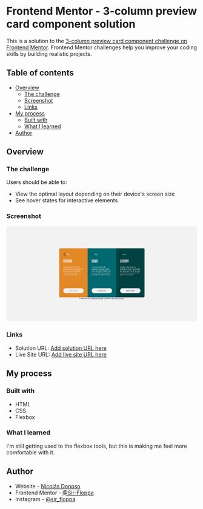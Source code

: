 # Frontend Mentor - 3-column preview card component solution

This is a solution to the [3-column preview card component challenge on Frontend Mentor](https://www.frontendmentor.io/challenges/3column-preview-card-component-pH92eAR2-). Frontend Mentor challenges help you improve your coding skills by building realistic projects. 

## Table of contents

- [Overview](#overview)
  - [The challenge](#the-challenge)
  - [Screenshot](#screenshot)
  - [Links](#links)
- [My process](#my-process)
  - [Built with](#built-with)
  - [What I learned](#what-i-learned)
- [Author](#author)

## Overview

### The challenge

Users should be able to:

- View the optimal layout depending on their device's screen size
- See hover states for interactive elements

### Screenshot

![App Screenshot](./screenshot.png)

### Links

- Solution URL: [Add solution URL here](https://www.frontendmentor.io/solutions/three-column-card-component-5qdkUl2zFu)
- Live Site URL: [Add live site URL here](https://sir-floppa.github.io/Frontend-Mentor-02-Three-Column-Card-Component/)

## My process

### Built with

- HTML
- CSS
- Flexbox

### What I learned

I'm still getting used to the flexbox tools, but this is making me feel more comfortable with it.

## Author

- Website - [Nicolás Donoso](https://sir-floppa.github.io)
- Frontend Mentor - [@Sir-Floppa](https://www.frontendmentor.io/profile/Sir-Floppa)
- Instagram - [@sir_floppa](https://www.instagram.com/sir_floppa/)
